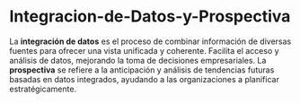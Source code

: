 # Integracion-de-Datos-y-Prospectiva
La **integración de datos** es el proceso de combinar información de diversas fuentes para ofrecer una vista unificada y coherente. Facilita el acceso y análisis de datos, mejorando la toma de decisiones empresariales. La **prospectiva** se refiere a la anticipación y análisis de tendencias futuras basadas en datos integrados, ayudando a las organizaciones a planificar estratégicamente.
